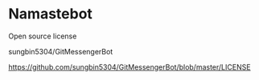 # Namastebot

Open source license

sungbin5304/GitMessengerBot

<https://github.com/sungbin5304/GitMessengerBot/blob/master/LICENSE>
